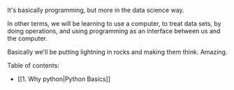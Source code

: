 
It's basically programming, but more in the data science way.

In other terms, we will be learning to use a computer, to treat data sets, by doing operations, and using programming as an interface between us and the computer.

Basically we'll be putting lightning in rocks and making them think. Amazing.

Table of contents:

- [[1. Why python|Python Basics]]